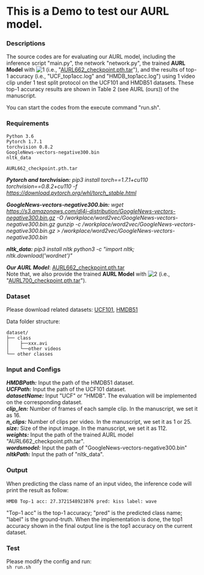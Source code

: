 

# This is a Demo to test our AURL model.
### Descriptions
The source codes are for evaluating our AURL model, including the inference script "main.py", the network "network.py", the trained **AURL Model** with ![1](http://latex.codecogs.com/svg.latex?\tau=0.05) (i.e., "[AURL662_checkpoint.pth.tar](https://drive.google.com/drive/folders/19uZX46EDD8PMG-hca9cyZWXk82_CmAsG?usp=sharing)"), and the results of top-1 accuracy (i.e., "UCF_top1acc.log" and "HMDB_top1acc.log") using 1 video clip under 1 test split protocol on the UCF101 and HMDB51 datasets. These top-1 accuracy results are shown in Table 2 (see AURL (ours)) of the manuscript. 

You can start the codes from the execute command "run.sh". 

### Requirements
```
Python 3.6
Pytorch 1.7.1
torchvision 0.8.2
GoogleNews-vectors-negative300.bin
nltk_data

AURL662_checkpoint.pth.tar
```
***Pytorch and torchvision:***
	*pip3 install torch==1.7.1+cu110 torchvision==0.8.2+cu110 -f https://download.pytorch.org/whl/torch_stable.html*

***GoogleNews-vectors-negative300.bin:***
	*wget https://s3.amazonaws.com/dl4j-distribution/GoogleNews-vectors-negative300.bin.gz -O /workplace/word2vec/GoogleNews-vectors-negative300.bin.gz*
	*gunzip -c /workplace/word2vec/GoogleNews-vectors-negative300.bin.gz > /workplace/word2vec/GoogleNews-vectors-negative300.bin*


***nltk_data:***
	*pip3 install nltk*
	*python3 -c "import nltk; nltk.download('wordnet')"*

***Our AURL Model***: [AURL662_checkpoint.pth.tar](https://drive.google.com/drive/folders/19uZX46EDD8PMG-hca9cyZWXk82_CmAsG?usp=sharing)    
Note that, we also provide the trained **AURL Model** with ![2](http://latex.codecogs.com/svg.latex?\tau=0.0) (i.e., "[AURL700_checkpoint.pth.tar](https://drive.google.com/drive/folders/19uZX46EDD8PMG-hca9cyZWXk82_CmAsG?usp=sharing)").
### Dataset
Please download related datasets: [UCF101](https://www.crcv.ucf.edu/data/UCF101.php), [HMDB51](https://serre-lab.clps.brown.edu/resource/hmdb-a-large-human-motion-database/#Downloads)

Data folder structure:

```
dataset/
├── class 
│    ├──xxx.avi
│    └──other videos
└── other classes
```

### Input and Configs
***HMDBPath:*** Input the path of the HMDB51 dataset.    
***UCFPath:*** Input the path of the UCF101 dataset.   
***datasetName:*** Input "UCF" or "HMDB". The evaluation will be implemented on the corresponding dataset.    
***clip_len:*** Number of frames of each sample clip. In the manuscript, we set it as 16.    
***n_clips:*** Number of clips per video. In the manuscript, we set it as 1 or 25.  
***size:*** Size of the input image. In the manuscript, we set it as 112.   
***weights:*** Input the path of the trained AURL model "AURL662_checkpoint.pth.tar".    
***wordsmodel:*** Input the path of "GoogleNews-vectors-negative300.bin"  
***nltkPath:*** Input the path of "nltk_data".    

### Output
When predicting the class name of an input video, the inference code will print the result as follow:
```
HMDB Top-1 acc: 27.3721548921076 pred: kiss label: wave
```
"Top-1 acc" is the top-1 accuracy; "pred" is the predicted class name; "label" is the ground-truth. When the implementation is done, the top1 accuracy shown in the final output line is the  top1 accuracy on the current dataset.

### Test
Please modify the config and run:    
`sh run.sh`



